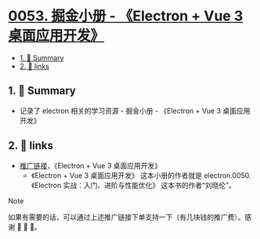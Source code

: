 # [0053. 掘金小册 - 《Electron + Vue 3 桌面应用开发》](https://github.com/Tdahuyou/electron/tree/main/0053.%20%E6%8E%98%E9%87%91%E5%B0%8F%E5%86%8C%20-%20%E3%80%8AElectron%20%2B%20Vue%203%20%E6%A1%8C%E9%9D%A2%E5%BA%94%E7%94%A8%E5%BC%80%E5%8F%91%E3%80%8B)

<!-- region:toc -->
- [1. 📝 Summary](#1--summary)
- [2. 🔗 links](#2--links)
<!-- endregion:toc -->
## 1. 📝 Summary
- 记录了 electron 相关的学习资源 - 掘金小册 - 《Electron + Vue 3 桌面应用开发》

## 2. 🔗 links

- [推广链接](https://s.juejin.cn/ds/iBAwDAnG/)，《Electron + Vue 3 桌面应用开发》
  - 《Electron + Vue 3 桌面应用开发》 这本小册的作者就是 electron.0050. 《Electron 实战：入门、进阶与性能优化》 这本书的作者“刘晓伦”。

> [!NOTE]
> 如果有需要的话，可以通过上述推广链接下单支持一下（有几块钱的推广费）。感谢 🙏 🙏 🙏。
